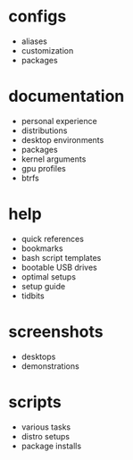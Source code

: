 # configs

- aliases
- customization
- packages
    
# documentation

- personal experience
- distributions
- desktop environments
- packages
- kernel arguments
- gpu profiles
- btrfs
    
# help

- quick references
- bookmarks
- bash script templates
- bootable USB drives
- optimal setups
- setup guide
- tidbits
    
# screenshots

- desktops
- demonstrations
    
# scripts

- various tasks
- distro setups
- package installs
